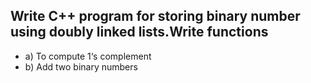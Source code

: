 ## Write C++ program for storing binary number using doubly linked lists.Write functions

- a) To compute 1‘s complement
- b) Add two binary numbers
